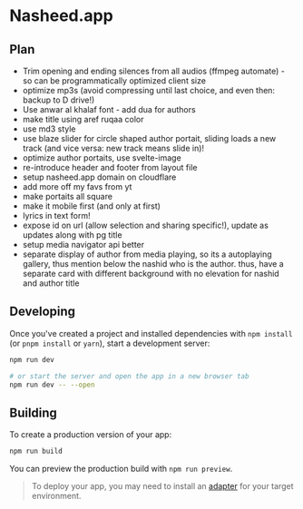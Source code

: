 # Nasheed.app



## Plan

- Trim opening and ending silences from all audios (ffmpeg automate) - so can be programmatically optimized client size
- optimize mp3s (avoid compressing until last choice, and even then: backup to D drive!)
- Use anwar al khalaf font - add dua for authors
- make title using aref ruqaa color
- use md3 style
- use blaze slider for circle shaped author portait, sliding loads a new track (and vice versa: new track means slide in)!
- optimize author portaits, use svelte-image
- re-introduce header and footer from layout file
- setup nasheed.app domain on cloudflare
- add more off my favs from yt
- make portaits all square 
- make it mobile first (and only at first)
- lyrics in text form!
- expose id on url (allow selection and sharing specific!), update as updates along with pg title
- setup media navigator api better
- separate display of author from media playing, so its a autoplaying gallery, thus mention below the nashid who is the author. thus, have a separate card with different background with no elevation for nashid and author title


## Developing

Once you've created a project and installed dependencies with `npm install` (or `pnpm install` or `yarn`), start a development server:

```bash
npm run dev

# or start the server and open the app in a new browser tab
npm run dev -- --open
```

## Building

To create a production version of your app:

```bash
npm run build
```

You can preview the production build with `npm run preview`.

> To deploy your app, you may need to install an [adapter](https://kit.svelte.dev/docs/adapters) for your target environment.
